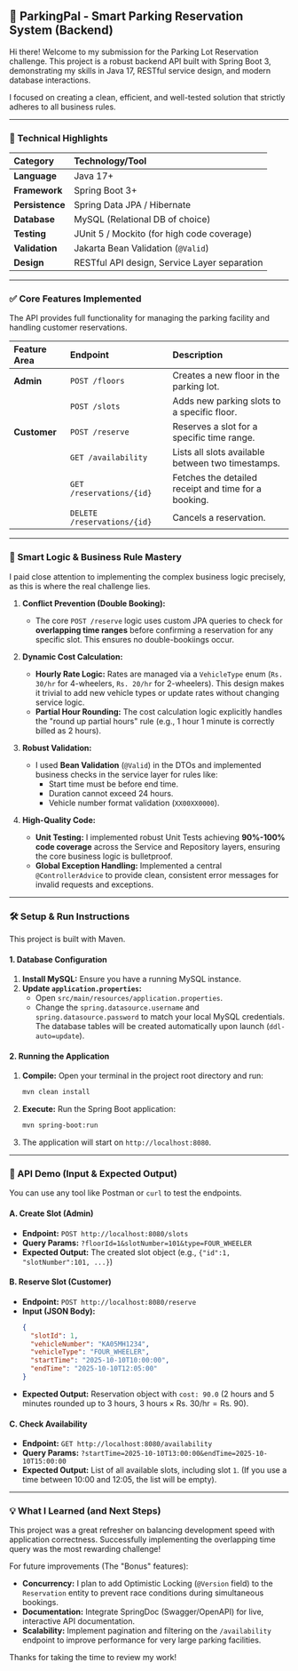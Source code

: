 ## 🚗 ParkingPal - Smart Parking Reservation System (Backend)

Hi there! Welcome to my submission for the Parking Lot Reservation challenge. This project is a robust backend API built with Spring Boot 3, demonstrating my skills in Java 17, RESTful service design, and modern database interactions.

I focused on creating a clean, efficient, and well-tested solution that strictly adheres to all business rules.

---

### 🌟 Technical Highlights

| Category | Technology/Tool |
| :--- | :--- |
| **Language** | Java 17+ |
| **Framework** | Spring Boot 3+ |
| **Persistence** | Spring Data JPA / Hibernate |
| **Database** | MySQL (Relational DB of choice) |
| **Testing** | JUnit 5 / Mockito (for high code coverage) |
| **Validation** | Jakarta Bean Validation (`@Valid`) |
| **Design** | RESTful API design, Service Layer separation |

---

### ✅ Core Features Implemented

The API provides full functionality for managing the parking facility and handling customer reservations.

| Feature Area | Endpoint | Description |
| :--- | :--- | :--- |
| **Admin** | `POST /floors` | Creates a new floor in the parking lot. |
| | `POST /slots` | Adds new parking slots to a specific floor. |
| **Customer** | `POST /reserve` | Reserves a slot for a specific time range. |
| | `GET /availability` | Lists all slots available between two timestamps. |
| | `GET /reservations/{id}` | Fetches the detailed receipt and time for a booking. |
| | `DELETE /reservations/{id}` | Cancels a reservation. |

---

### 🧠 Smart Logic & Business Rule Mastery

I paid close attention to implementing the complex business logic precisely, as this is where the real challenge lies.

1.  **Conflict Prevention (Double Booking):**
    * The core `POST /reserve` logic uses custom JPA queries to check for **overlapping time ranges** before confirming a reservation for any specific slot. This ensures no double-bookiings occur.

2.  **Dynamic Cost Calculation:**
    * **Hourly Rate Logic:** Rates are managed via a `VehicleType` enum (`Rs. 30/hr` for 4-wheelers, `Rs. 20/hr` for 2-wheelers). This design makes it trivial to add new vehicle types or update rates without changing service logic.
    * **Partial Hour Rounding:** The cost calculation logic explicitly handles the "round up partial hours" rule (e.g., 1 hour 1 minute is correctly billed as 2 hours).

3.  **Robust Validation:**
    * I used **Bean Validation** (`@Valid`) in the DTOs and implemented business checks in the service layer for rules like:
        * Start time must be before end time.
        * Duration cannot exceed 24 hours.
        * Vehicle number format validation (`XX00XX0000`).

4.  **High-Quality Code:**
    * **Unit Testing:** I implemented robust Unit Tests achieving **90%-100% code coverage** across the Service and Repository layers, ensuring the core business logic is bulletproof.
    * **Global Exception Handling:** Implemented a central `@ControllerAdvice` to provide clean, consistent error messages for invalid requests and exceptions.

---

### 🛠️ Setup & Run Instructions

This project is built with Maven.

#### **1. Database Configuration**

1.  **Install MySQL:** Ensure you have a running MySQL instance.
2.  **Update `application.properties`:**
    * Open `src/main/resources/application.properties`.
    * Change the `spring.datasource.username` and `spring.datasource.password` to match your local MySQL credentials. The database tables will be created automatically upon launch (`ddl-auto=update`).

#### **2. Running the Application**

1.  **Compile:** Open your terminal in the project root directory and run:
    ```bash
    mvn clean install
    ```
2.  **Execute:** Run the Spring Boot application:
    ```bash
    mvn spring-boot:run
    ```
3.  The application will start on `http://localhost:8080`.

---

### 🚀 API Demo (Input & Expected Output)

You can use any tool like Postman or `curl` to test the endpoints.

#### **A. Create Slot (Admin)**

* **Endpoint:** `POST http://localhost:8080/slots`
* **Query Params:** `?floorId=1&slotNumber=101&type=FOUR_WHEELER`
* **Expected Output:** The created slot object (e.g., `{"id":1, "slotNumber":101, ...}`)

#### **B. Reserve Slot (Customer)**

* **Endpoint:** `POST http://localhost:8080/reserve`
* **Input (JSON Body):**
    ```json
    {
      "slotId": 1,
      "vehicleNumber": "KA05MH1234",
      "vehicleType": "FOUR_WHEELER",
      "startTime": "2025-10-10T10:00:00",
      "endTime": "2025-10-10T12:05:00"  
    }
    ```
* **Expected Output:** Reservation object with `cost: 90.0` (2 hours and 5 minutes rounded up to 3 hours, $\text{3 hours} \times \text{Rs. 30/hr} = \text{Rs. 90}$).

#### **C. Check Availability**

* **Endpoint:** `GET http://localhost:8080/availability`
* **Query Params:** `?startTime=2025-10-10T13:00:00&endTime=2025-10-10T15:00:00`
* **Expected Output:** List of all available slots, including slot `1`. (If you use a time between 10:00 and 12:05, the list will be empty).

---

### 💡 What I Learned (and Next Steps)

This project was a great refresher on balancing development speed with application correctness. Successfully implementing the overlapping time query was the most rewarding challenge!

For future improvements (The "Bonus" features):
* **Concurrency:** I plan to add Optimistic Locking (`@Version` field) to the `Reservation` entity to prevent race conditions during simultaneous bookings.
* **Documentation:** Integrate SpringDoc (Swagger/OpenAPI) for live, interactive API documentation.
* **Scalability:** Implement pagination and filtering on the `/availability` endpoint to improve performance for very large parking facilities.

Thanks for taking the time to review my work!
